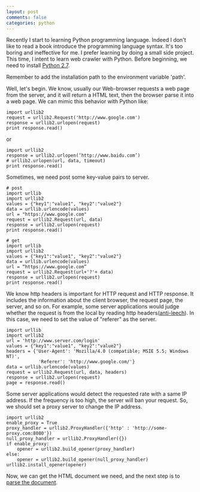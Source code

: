 ```yaml
---
layout: post
comments: false
categories: python
---
```


Recently I start to learning Python programming language.
Indeed I don't like to read a book introduce the programming language syntax. It's too boring and ineffective for me. I prefer learning by doing a small side project. This time, I intent to learn web crawler with Python.
Before beginning, we need to install [Python 2.7](https://www.python.org/downloads/windows/).

Remember to add the installation path to the environment variable 'path'.

Well, let's begin.
We know, usually our Web-browser requests a web page from the server, and it will return a HTML text, then the browser parse it into a web page. We can mimic this behavior with Python like:

```
import urllib2
request = urllib2.Request('http://www.google.com')
response = urllib2.urlopen(request)
print response.read()
```

or

```
import urllib2
response = urllib2.urlopen(‘http://www.baidu.com’)
# urllib2.urlopen(url, data, timeout)
print response.read()
```

Sometimes, we need post some key-value pairs to server.

```
# post
import urllib
import urllib2
values = {"key1":"value1", "key2":"value2"}
data = urllib.urlencode(values)
url = "https://www.google.com"
request = urllib2.Request(url, data)
response = urllib2.urlopen(request)
print response.read()
```

```
# get
import urllib
import urllib2
values = {"key1":"value1", "key2":"value2"}
data = urllib.urlencode(values)
url = “https://www.google.com”
request = urllib2.Request(url+'?'+ data)
response = urllib2.urlopen(request)
print response.read()
```

We know http headers is important for HTTP request and HTTP response. It includes the information about the client browser, the request page, the server, and so on.
For example, some server applications would judge whether the request is from the local by reading http headers([anti-leech](http://www.zzbaike.com/wiki/%B7%C0%B5%C1%C1%B4)). In this case, we need to set the value of "referer" as the server.

```
import urllib
import urllib2
url = 'http://www.server.com/login'
values = {"key1":"value1", "key2":"value2"}
headers = {'User-Agent': 'Mozilla/4.0 (compatible; MSIE 5.5; Windows NT)',
			'Referer': 'http://www.google.com/'}
data = urllib.urlencode(values)
request = urllib2.Request(url, data, headers)
response = urllib2.urlopen(request)
page = response.read()
```

Some server applications would detect the requested rate with a same IP address. If the frequency is too high, the server will ban your request. So, we should set a proxy server to change the IP address.

```
import urllib2
enable_proxy = True
proxy_handler = urllib2.ProxyHandler({'http' : 'http://some-proxy.com:8080'})
null_proxy_handler = urllib2.ProxyHandler({})
if enable_proxy:
    opener = urllib2.build_opener(proxy_handler)
else:
    opener = urllib2.build_opener(null_proxy_handler)
urllib2.install_opener(opener)
```

Now, we can get the HTML document we need, and the next step is to [parse the document](../beginning-python-2-BS4).
